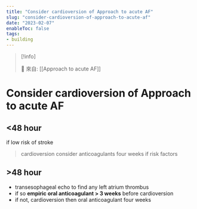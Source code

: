 ```yaml
---
title: "Consider cardioversion of Approach to acute AF"
slug: "consider-cardioversion-of-approach-to-acute-af"
date: "2023-02-07"
enableToc: false
tags:
- building
---
```


> [!info]
>
> 🌱 來自: [[Approach to acute AF]]

# Consider cardioversion of Approach to acute AF

## <48 hour

if low risk of stroke
> cardioversion
> consider anticoagulants four weeks if risk factors

## >48 hour

* transesophageal echo to find any left atrium thrombus
* if so **empiric oral anticoagulant > 3 weeks** before cardioversion
* if not, cardioversion then oral anticoagulant four weeks
